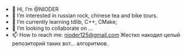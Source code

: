 - 👋 Hi, I’m @NIODER
- 👀 I’m interested in russian rock, chinese tea and bike tours.
- 🌱 I’m currently learning tdlib, C++, CMake;
- 💞️ I’m looking to collaborate on ...
- 📫 How to reach me: nioder125@gmail.com
Жестко накодил целый репозиторий таких вот... алгоритмов.

<!---
NIODER/NIODER is a ✨ special ✨ repository because its `README.md` (this file) appears on your GitHub profile.
You can click the Preview link to take a look at your changes.
--->
